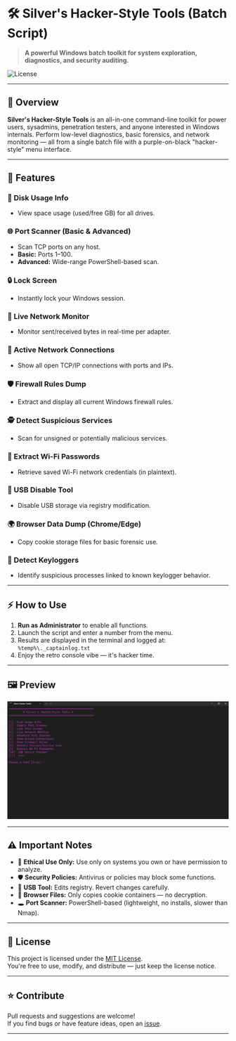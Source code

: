 # 🛠️ Silver's Hacker-Style Tools (Batch Script)

> **A powerful Windows batch toolkit for system exploration, diagnostics, and security auditing.**

![License](https://img.shields.io/github/license/Silver595/Windows-Hacker-Tools)

---

## 🚀 Overview

**Silver's Hacker-Style Tools** is an all-in-one command-line toolkit for power users, sysadmins, penetration testers, and anyone interested in Windows internals. Perform low-level diagnostics, basic forensics, and network monitoring — all from a single batch file with a purple-on-black "hacker-style" menu interface.

---

## 🧰 Features

### 💾 Disk Usage Info
- View space usage (used/free GB) for all drives.

### 🌐 Port Scanner (Basic & Advanced)
- Scan TCP ports on any host.
- **Basic:** Ports 1–100.
- **Advanced:** Wide-range PowerShell-based scan.

### 🔒 Lock Screen
- Instantly lock your Windows session.

### 📡 Live Network Monitor
- Monitor sent/received bytes in real-time per adapter.

### 🔗 Active Network Connections
- Show all open TCP/IP connections with ports and IPs.

### 🛡️ Firewall Rules Dump
- Extract and display all current Windows firewall rules.

### 🕵️ Detect Suspicious Services
- Scan for unsigned or potentially malicious services.

### 📶 Extract Wi-Fi Passwords
- Retrieve saved Wi-Fi network credentials (in plaintext).

### 🚫 USB Disable Tool
- Disable USB storage via registry modification.

### 🌍 Browser Data Dump (Chrome/Edge)
- Copy cookie storage files for basic forensic use.

### 🛑 Detect Keyloggers
- Identify suspicious processes linked to known keylogger behavior.

---

## ⚡ How to Use

1. **Run as Administrator** to enable all functions.
2. Launch the script and enter a number from the menu.
3. Results are displayed in the terminal and logged at:  
   `%temp%\._captainlog.txt`
4. Enjoy the retro console vibe — it's hacker time.

---

## 🖼️ Preview

![Screenshot](docs/demo.png)

---

## ⚠️ Important Notes

- 🧪 **Ethical Use Only:** Use only on systems you own or have permission to analyze.
- 🛡️ **Security Policies:** Antivirus or policies may block some functions.
- 🧷 **USB Tool:** Edits registry. Revert changes carefully.
- 🔐 **Browser Files:** Only copies cookie containers — no decryption.
- 🕳️ **Port Scanner:** PowerShell-based (lightweight, no installs, slower than Nmap).

---

## 📜 License

This project is licensed under the [MIT License](LICENSE).  
You're free to use, modify, and distribute — just keep the license notice.

---

## ⭐ Contribute

Pull requests and suggestions are welcome!  
If you find bugs or have feature ideas, open an [issue](https://github.com/Silver595/Windows-Hacker-Tools/issues).

---

